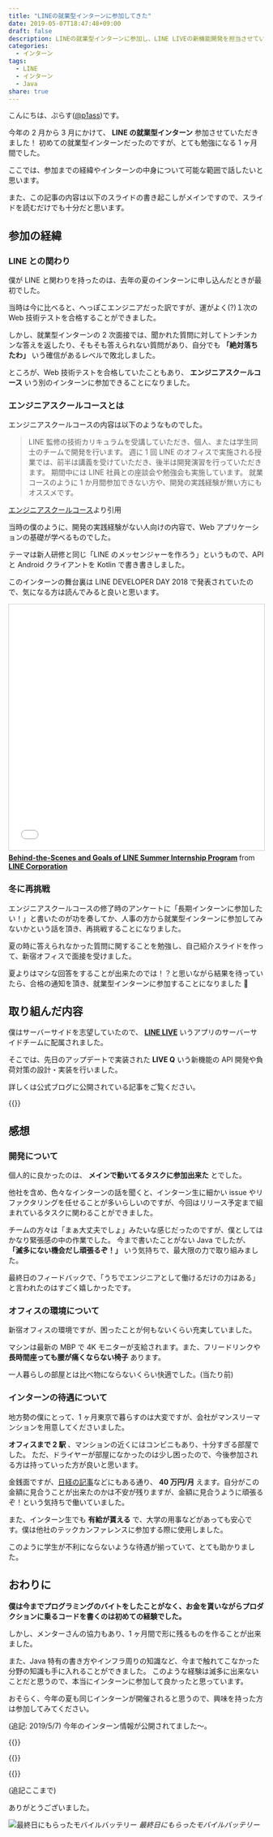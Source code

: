 ```yaml
---
title: "LINEの就業型インターンに参加してきた"
date: 2019-05-07T18:47:48+09:00
draft: false
description: LINEの就業型インターンに参加し、LINE LIVEの新機能開発を担当させていただきました。
categories:
  - インターン
tags:
  - LINE
  - インターン
  - Java
share: true
---
```


こんにちは、ぷらす([@p1ass](https://twitter.com/p1ass))です。

今年の 2 月から 3 月にかけて、 **LINE の就業型インターン** 参加させていただきました！
初めての就業型インターンだったのですが、とても勉強になる 1 ヶ月間でした。

ここでは、参加までの経緯やインターンの中身について可能な範囲で話したいと思います。

また、この記事の内容は以下のスライドの書き起こしがメインですので、スライドを読むだけでも十分だと思います。

<script async class="speakerdeck-embed" data-id="9f826c5c1d714d26a5a9e880d0a39369" data-ratio="1.77777777777778" src="//speakerdeck.com/assets/embed.js"></script>

<!--more-->

## 参加の経緯

### LINE との関わり

僕が LINE と関わりを持ったのは、去年の夏のインターンに申し込んだときが最初でした。

当時は今に比べると、へっぽこエンジニアだった訳ですが、運がよく(?)１次の Web 技術テストを合格することができました。

しかし、就業型インターンの 2 次面接では、聞かれた質問に対してトンチンカンな答えを返したり、そもそも答えられない質問があり、自分でも **「絶対落ちたわ」** いう確信があるレベルで敗北しました。

ところが、Web 技術テストを合格していたこともあり、 **エンジニアスクールコース** いう別のインターンに参加できることになりました。

### エンジニアスクールコースとは

エンジニアスクールコースの内容は以下のようなものでした。

> LINE 監修の技術カリキュラムを受講していただき、個人、または学生同士のチームで開発を行います。
> 週に 1 回 LINE のオフィスで実施される授業では、前半は講義を受けていただき、後半は開発演習を行っていただきます。
> 期間中には LINE 社員との座談会や勉強会も実施しています。
> 就業コースのように 1 か月間参加できない方や、開発の実践経験が無い方にもオススメです。

[エンジニアスクールコース](https://linecorp.com/ja/career/newgrads/internship/school)より引用

当時の僕のように、開発の実践経験がない人向けの内容で、Web アプリケーションの基礎が学べるものでした。

テーマは新人研修と同じ「LINE のメッセンジャーを作ろう」というもので、API と Android クライアントを Kotlin で書き書きしました。

このインターンの舞台裏は LINE DEVELOPER DAY 2018 で発表されていたので、気になる方は読んでみると良いと思います。

<iframe src="//www.slideshare.net/slideshow/embed_code/key/3Q0pPUmdoIrPuE" width="595" height="485" frameborder="0" marginwidth="0" marginheight="0" scrolling="no" style="border:1px solid #CCC; border-width:1px; margin-bottom:5px; max-width: 100%;" allowfullscreen> </iframe> <div style="margin-bottom:5px"> <strong> <a href="//www.slideshare.net/linecorp/behindthescenes-and-goals-of-line-summer-internship-program" title="Behind-the-Scenes and Goals of LINE Summer Internship Program" target="_blank">Behind-the-Scenes and Goals of LINE Summer Internship Program</a> </strong> from <strong><a href="https://www.slideshare.net/linecorp" target="_blank">LINE Corporation</a></strong> </div>

### 冬に再挑戦

エンジニアスクールコースの修了時のアンケートに「長期インターンに参加したい！」と書いたのが功を奏してか、人事の方から就業型インターンに参加してみないかという話を頂き、再挑戦することになりました。

夏の時に答えられなかった質問に関することを勉強し、自己紹介スライドを作って、新宿オフィスで面接を受けました。

夏よりはマシな回答をすることが出来たのでは！？と思いながら結果を待っていたら、合格の通知を頂き、就業型インターンに参加することになりました 🎉

## 取り組んだ内容

僕はサーバーサイドを志望していたので、 **[LINE LIVE](https://live.line.me/landing)** いうアプリのサーバーサイドチームに配属されました。

そこでは、先日のアップデートで実装された **LIVE Q** いう新機能の API 開発や負荷対策の設計・実装を行いました。

詳しくは公式ブログに公開されている記事をご覧ください。

{{<ex-link url="https://engineering.linecorp.com/ja/blog/internship-2019-live">}}

## 感想

### 開発について

個人的に良かったのは、 **メインで動いてるタスクに参加出来た** とでした。

他社を含め、色々なインターンの話を聞くと、インターン生に細かい issue やリファクタリングを任せることが多いらしいのですが、今回はリリース予定まで組まれているタスクに関わることができました。

チームの方々は「まぁ大丈夫でしょ」みたいな感じだったのですが、僕としてはかなり緊張感の中の作業でした。
今まで書いたことがない Java でしたが、 **「滅多にない機会だし頑張るぞ！」** いう気持ちで、最大限の力で取り組みました。

最終日のフィードバックで、「うちでエンジニアとして働けるだけの力はある」と言われたのはすごく嬉しかったです。

### オフィスの環境について

新宿オフィスの環境ですが、困ったことが何もないくらい充実していました。

マシンは最新の MBP で 4K モニターが支給されます。また、フリードリンクや **長時間座っても腰が痛くならない椅子** あります。

一人暮らしの部屋とは比べ物にならないくらい快適でした。(当たり前)

### インターンの待遇について

地方勢の僕にとって、1 ヶ月東京で暮らすのは大変ですが、会社がマンスリーマンションを用意してくださいました。

**オフィスまで 2 駅** 、マンションの近くにはコンビニもあり、十分すぎる部屋でした。
ただ、ドライヤーが部屋になかったのは少し困ったので、今後参加される方は持っていった方が良いと思います。

金銭面ですが、[日経の記事](https://style.nikkei.com/article/DGXMZO31143990Q8A530C1000000/)などにもある通り、 **40 万円/月** えます。自分がこの金額に見合うことが出来たのかは不安が残りますが、金額に見合うように頑張るぞ！という気持ちで働いていました。

また、インターン生でも **有給が貰える** で、大学の用事などがあっても安心です。僕は他社のテックカンファレンスに参加する際に使用しました。

このように学生が不利にならないような待遇が揃っていて、とても助かりました。

## おわりに

**僕は今までプログラミングのバイトをしたことがなく、お金を貰いながらプロダクションに乗るコードを書くのは初めての経験でした。**

しかし、メンターさんの協力もあり、1 ヶ月間で形に残るものを作ることが出来ました。

また、Java 特有の書き方やインフラ周りの知識など、今まで触れてこなかった分野の知識も手に入れることができました。
このような経験は滅多に出来ないことだと思うので、本当にインターンに参加して良かったと思っています。

おそらく、今年の夏も同じインターンが開催されると思うので、興味を持った方は参加してみてください。

(追記: 2019/5/7)
今年のインターン情報が公開されてました〜。

{{<ex-link url="https://engineering.linecorp.com/ja/blog/summer-intern-2019-2/" >}}

{{<ex-link url="https://linecorp.com/ja/career/newgrads/internship/engineer-tokyo" >}}

{{<ex-link url="https://linecorp.com/ja/career/newgrads/internship/engineer-kyoto" >}}

(追記ここまで)

ありがとうございました。

![最終日にもらったモバイルバッテリー](./battery.jpg)
_最終日にもらったモバイルバッテリー_
